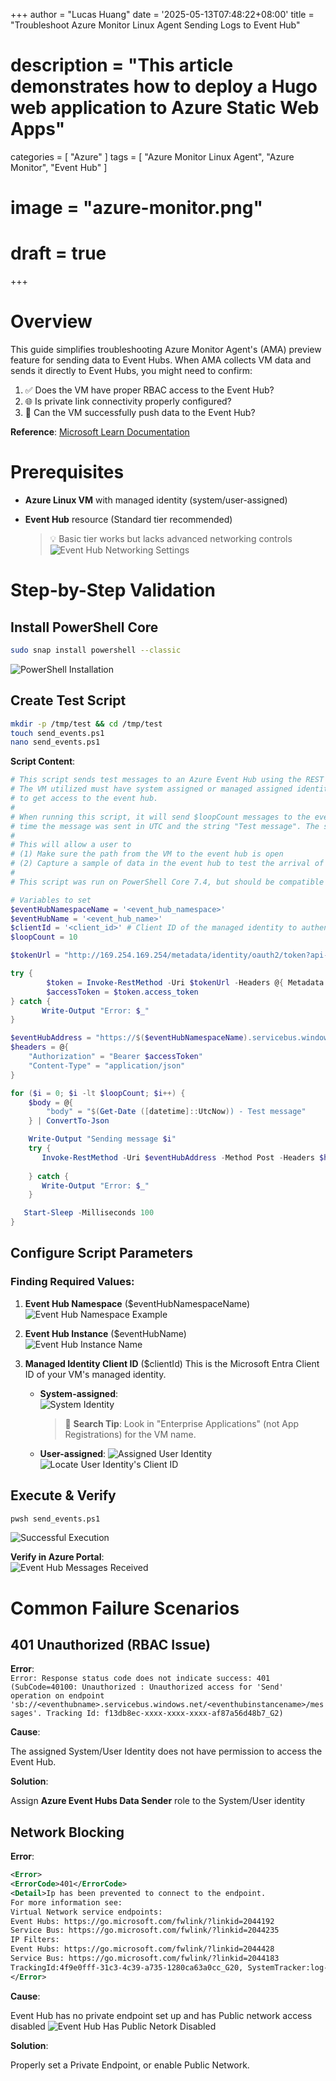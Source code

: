 +++
author = "Lucas Huang"
date = '2025-05-13T07:48:22+08:00'
title = "Troubleshoot Azure Monitor Linux Agent Sending Logs to Event Hub"
# description = "This article demonstrates how to deploy a Hugo web application to Azure Static Web Apps"
categories = [
    "Azure"
]
tags = [
    "Azure Monitor Linux Agent",
    "Azure Monitor",
    "Event Hub"
]
# image = "azure-monitor.png"
# draft = true
+++
# Overview

This guide simplifies troubleshooting Azure Monitor Agent's (AMA) preview feature for sending data to Event Hubs. When AMA collects VM data and sends it directly to Event Hubs, you might need to confirm:

1. ✅ Does the VM have proper RBAC access to the Event Hub?
2. 🌐 Is private link connectivity properly configured?
3. 📨 Can the VM successfully push data to the Event Hub?

**Reference**: [Microsoft Learn Documentation](https://learn.microsoft.com/en-us/azure/azure-monitor/agents/azure-monitor-agent-send-data-to-event-hubs-and-storage?tabs=windows%2Cwindows-1)

# Prerequisites

- **Azure Linux VM** with managed identity (system/user-assigned)
- **Event Hub** resource (Standard tier recommended)
  
  > 💡 Basic tier works but lacks advanced networking controls
  ![Event Hub Networking Settings](Event-Hub-Networking-Settings.png)

# Step-by-Step Validation

## Install PowerShell Core
```bash
sudo snap install powershell --classic
```
![PowerShell Installation](PowerShell-Installation.png)

## Create Test Script
```bash
mkdir -p /tmp/test && cd /tmp/test
touch send_events.ps1
nano send_events.ps1
```

**Script Content**:
```powershell
# This script sends test messages to an Azure Event Hub using the REST API and Managed Identity for Azure Resources.
# The VM utilized must have system assigned or managed assigned identity on it. This script uses the Azure meta-data service
# to get access to the event hub. 
#
# When running this script, it will send $loopCount messages to the event hub. The messages are string with the
# time the message was sent in UTC and the string "Test message". The script will wait 100 milliseconds between each message.
#
# This will allow a user to
# (1) Make sure the path from the VM to the event hub is open
# (2) Capture a sample of data in the event hub to test the arrival of the data
#
# This script was run on PowerShell Core 7.4, but should be compatible with PowerShell 5.1 and later.

# Variables to set
$eventHubNamespaceName = '<event_hub_namespace>'
$eventHubName = '<event_hub_name>'
$clientId = '<client_id>' # Client ID of the managed identity to authenticate with
$loopCount = 10

$tokenUrl = "http://169.254.169.254/metadata/identity/oauth2/token?api-version=2018-02-01&client_id=$($clientId)&resource=https://eventhubs.azure.net"

try {
        $token = Invoke-RestMethod -Uri $tokenUrl -Headers @{ Metadata = "true" }
        $accessToken = $token.access_token
} catch {
       Write-Output "Error: $_"
}

$eventHubAddress = "https://$($eventHubNamespaceName).servicebus.windows.net:443/$eventHubName/messages"
$headers = @{
    "Authorization" = "Bearer $accessToken"
    "Content-Type" = "application/json"
}

for ($i = 0; $i -lt $loopCount; $i++) {
    $body = @{
        "body" = "$(Get-Date ([datetime]::UtcNow)) - Test message"
    } | ConvertTo-Json

    Write-Output "Sending message $i"
	try {
       Invoke-RestMethod -Uri $eventHubAddress -Method Post -Headers $headers -Body $body
       
    } catch {
       Write-Output "Error: $_"
    }

   Start-Sleep -Milliseconds 100   
}
```

## Configure Script Parameters

### Finding Required Values:
1. **Event Hub Namespace** ($eventHubNamespaceName) 
   ![Event Hub Namespace Example](Event-Hub-Namespace-Example.png)

2. **Event Hub Instance**  ($eventHubName)  
   ![Event Hub Instance Name](Event-Hub-Instance-name.png)

3. **Managed Identity Client ID** ($clientId)
   This is the Microsoft Entra Client ID of your VM's managed identity.
   - **System-assigned**:  
     ![System Identity](System-Identity-Example.png)
     > 🔎 **Search Tip**: Look in "Enterprise Applications" (not App Registrations) for the VM name.
   - **User-assigned**: 
     ![Assigned User Identity](Assigned-User-Identity.png) 
     ![Locate User Identity's Client ID](Locate-User-Identity-Client-ID.png)



## Execute & Verify
```bash
pwsh send_events.ps1
```
![Successful Execution](Successful-Execution.png)

**Verify in Azure Portal**:  
![Event Hub Messages Received](Event-Hub-Messages-Received.png)

# Common Failure Scenarios

## 401 Unauthorized (RBAC Issue)
**Error**:  
`Error: Response status code does not indicate success: 401 (SubCode=40100: Unauthorized : Unauthorized access for 'Send' operation on endpoint 'sb://<eventhubname>.servicebus.windows.net/<eventhubinstancename>/messages'. Tracking Id: f13db8ec-xxxx-xxxx-xxxx-af87a56d48b7_G2)`

**Cause**:

The assigned System/User Identity does not have permission to access the Event Hub.

**Solution**:  

Assign **Azure Event Hubs Data Sender** role to the System/User identity

## Network Blocking
**Error**:  
```xml
<Error>
<ErrorCode>401</ErrorCode>
<Detail>Ip has been prevented to connect to the endpoint.
For more information see:
Virtual Network service endpoints:
Event Hubs: https://go.microsoft.com/fwlink/?linkid=2044192 
Service Bus: https://go.microsoft.com/fwlink/?linkid=2044235 
IP Filters:
Event Hubs: https://go.microsoft.com/fwlink/?linkid=2044428 
Service Bus: https://go.microsoft.com/fwlink/?linkid=2044183 
TrackingId:4f9e0fff-31c3-4c39-a735-1280ca63a0cc_G20, SystemTracker:log-playground-hub.servicebus.windows.net:hub2/messages, Timestamp:2025-01-29T11:43:33</Detail>
</Error>
```

**Cause**:

Event Hub has no private endpoint set up and has Public network access disabled
![Event Hub Has Public Netork Disabled](Event-Hub-Has-Public-Netork-Disabled.png)

**Solution**:  

Properly set a Private Endpoint, or enable Public Network.

